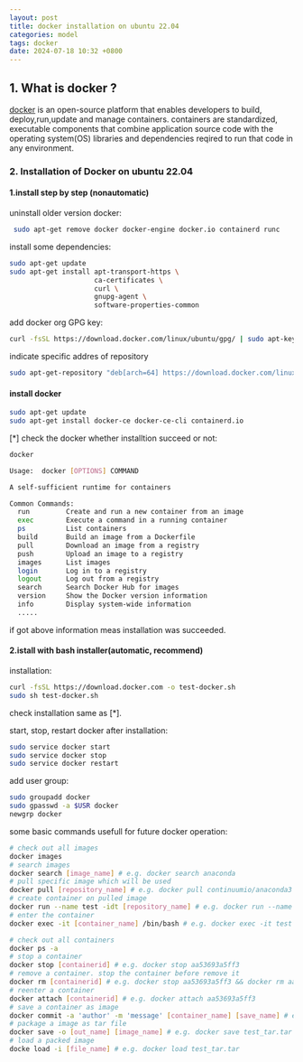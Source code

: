 ```yaml
---
layout: post
title: docker installation on ubuntu 22.04
categories: model
tags: docker
date: 2024-07-18 10:32 +0800
---
```


## 1. What is docker ?
[docker](https://www.docker.com) is an open-source platform that enables developers to build, deploy,run,update and manage containers. containers are standardized, executable components that combine application source code with the operating system(OS) libraries and dependencies reqired to run that code in any environment.

### 2. Installation of Docker on ubuntu 22.04
#### 1.install step by step (nonautomatic)

uninstall older version docker:
```sh
 sudo apt-get remove docker docker-engine docker.io containerd runc
```
install some dependencies:
```sh
sudo apt-get update
sudo apt-get install apt-transport-https \
                     ca-certificates \
                     curl \
                     gnupg-agent \
                     software-properties-common
```
add docker org GPG key:
```sh
curl -fsSL https://download.docker.com/linux/ubuntu/gpg/ | sudo apt-key add -
```
indicate specific addres of repository
```sh
sudo apt-get-repository "deb[arch=64] https://download.docker.com/linux/ubuntu #(lsb_release -cs) stable"
```
#### install docker 
```sh
sudo apt-get update
sudo apt-get install docker-ce docker-ce-cli containerd.io
```
[*] check the docker whether installtion succeed or not:
```sh
docker 

Usage:  docker [OPTIONS] COMMAND

A self-sufficient runtime for containers

Common Commands:
  run         Create and run a new container from an image
  exec        Execute a command in a running container
  ps          List containers
  build       Build an image from a Dockerfile
  pull        Download an image from a registry
  push        Upload an image to a registry
  images      List images
  login       Log in to a registry
  logout      Log out from a registry
  search      Search Docker Hub for images
  version     Show the Docker version information
  info        Display system-wide information
  .....
```
if got above information meas installation was succeeded.

#### 2.istall with bash installer(automatic, recommend)
installation:
```sh
curl -fsSL https://download.docker.com -o test-docker.sh
sudo sh test-docker.sh
```
check installation same as [*].

start, stop, restart docker after installation:
```sh
sudo service docker start
sudo service docker stop
sudo service docker restart
```
add user group:
```sh
sudo groupadd docker
sudo gpasswd -a $USR docker
newgrp docker 
```
some basic commands usefull for future docker operation:
```sh
# check out all images
docker images
# search images
docker search [image_name] # e.g. docker search anaconda
# pull specific image which will be used
docker pull [repository_name] # e.g. docker pull continuumio/anaconda3
# create container on pulled image
docker run --name test -idt [repository_name] # e.g. docker run --name test -idt continuumio/anaconda3
# enter the container
docker exec -it [container_name] /bin/bash # e.g. docker exec -it test /bin/bash 

# check out all containers 
docker ps -a
# stop a container 
docker stop [containerid] # e.g. docker stop aa53693a5ff3
# remove a container. stop the container before remove it 
docker rm [containerid] # e.g. docker stop aa53693a5ff3 && docker rm aa53693a5ff3
# reenter a container
docker attach [containerid] # e.g. docker attach aa53693a5ff3
# save a container as image
docker commit -a 'author' -m 'message' [container_name] [save_name] # e.g. docker commit -a 'AdilAdam' -m 'pytorch' test image_test
# package a image as tar file
docker save -o [out_name] [image_name] # e.g. docker save test_tar.tar image_test
# load a packed image
docke load -i [file_name] # e.g. docker load test_tar.tar

```



